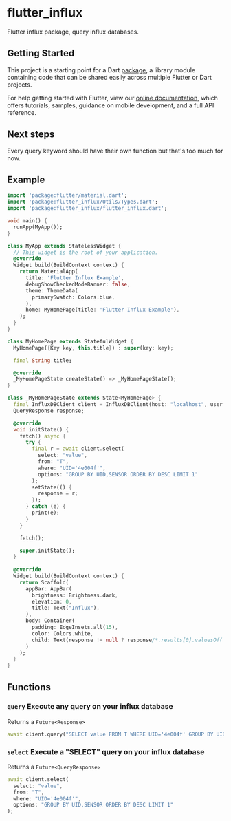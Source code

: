 # flutter_influx

Flutter influx package, query influx databases.

## Getting Started

This project is a starting point for a Dart
[package](https://flutter.dev/developing-packages/),
a library module containing code that can be shared easily across
multiple Flutter or Dart projects.

For help getting started with Flutter, view our 
[online documentation](https://flutter.dev/docs), which offers tutorials, 
samples, guidance on mobile development, and a full API reference.

## Next steps
Every query keyword should have their own function but that's too much for now.

## Example
```dart
import 'package:flutter/material.dart';
import 'package:flutter_influx/Utils/Types.dart';
import 'package:flutter_influx/flutter_influx.dart';

void main() {
  runApp(MyApp());
}

class MyApp extends StatelessWidget {
  // This widget is the root of your application.
  @override
  Widget build(BuildContext context) {
    return MaterialApp(
      title: 'Flutter Influx Example',
      debugShowCheckedModeBanner: false,
      theme: ThemeData(
        primarySwatch: Colors.blue,
      ),
      home: MyHomePage(title: 'Flutter Influx Example'),
    );
  }
}

class MyHomePage extends StatefulWidget {
  MyHomePage({Key key, this.title}) : super(key: key);

  final String title;

  @override
  _MyHomePageState createState() => _MyHomePageState();
}

class _MyHomePageState extends State<MyHomePage> {
  final InfluxDBClient client = InfluxDBClient(host: "localhost", user: "admin", password: "admin", database: "sensors");
  QueryResponse response;

  @override
  void initState() {
    fetch() async {
      try {
        final r = await client.select(
          select: "value",
          from: "T",
          where: "UID='4e004f'",
          options: "GROUP BY UID,SENSOR ORDER BY DESC LIMIT 1"
        );
        setState(() {
          response = r;
        });
      } catch (e) {
        print(e);
      }
    }

    fetch();

    super.initState();
  }
  
  @override
  Widget build(BuildContext context) {
    return Scaffold(
      appBar: AppBar(
        brightness: Brightness.dark,
        elevation: 0,
        title: Text("Influx"),
      ),
      body: Container(
        padding: EdgeInsets.all(15),
        color: Colors.white,
        child: Text(response != null ? response/*.results[0].valuesOf('value', includeTags: true)*/.toString() : 'null')
      )
    );
  }
}
```

## Functions

### `query` Execute any query on your influx database
Returns a `Future<Response>`

```dart
await client.query("SELECT value FROM T WHERE UID='4e004f' GROUP BY UID,SENSOR ORDER BY DESC LIMIT 1");
```

### `select` Execute a "SELECT" query on your influx database
Returns a `Future<QueryResponse>`  
  
```dart
await client.select(
  select: "value",
  from: "T",
  where: "UID='4e004f'",
  options: "GROUP BY UID,SENSOR ORDER BY DESC LIMIT 1"
);
```
